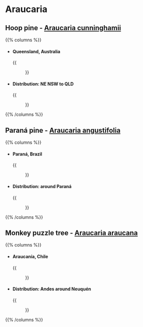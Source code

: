 # Araucaria

## Hoop pine - [Araucaria cunninghamii](https://en.wikipedia.org/wiki/Araucaria_cunninghamii)

{{% columns %}}

- #### Queensland, Australia
  {{<figure src="hoop-pine.png" caption="" class="img-lg" loading="lazy"
    link="https://www.google.com/maps/@-24.8881744,151.1432001,3a,90y,98.21h,103.89t/data=!3m7!1e1!3m5!1smf8qUY-b-AK8E85LBpa2hg!2e0!6shttps:%2F%2Fstreetviewpixels-pa.googleapis.com%2Fv1%2Fthumbnail%3Fcb_client%3Dmaps_sv.tactile%26w%3D900%26h%3D600%26pitch%3D-13.89%26panoid%3Dmf8qUY-b-AK8E85LBpa2hg%26yaw%3D98.21!7i16384!8i8192?entry=ttu&g_ep=EgoyMDI1MDYxMS4wIKXMDSoASAFQAw%3D%3D" target="_blank">}}
- #### Distribution: NE NSW to QLD
  {{<figure src="hoop-pine-dist.png" caption="" class="img-lg" loading="lazy"
   link="https://www.inaturalist.org/observations?subview=map&taxon_id=129533" target="_blank">}}

{{% /columns %}}

## Paraná pine - [Araucaria angustifolia](https://en.wikipedia.org/wiki/Araucaria_angustifolia)

{{% columns %}}

- #### Paraná, Brazil
  {{<figure src="parana-pine.png" caption="" class="img-lg" loading="lazy"
    link="https://www.google.com/maps/@-24.689405,-51.28126,3a,75.9y,304.31h,92.84t/data=!3m5!1e1!3m3!1scUgDK1tjoKIhpNbMnWrWLA!2e0!6shttps%3A%2F%2Fstreetviewpixels-pa.googleapis.com%2Fv1%2Fthumbnail%3Fw%3D900%26h%3D600%26panoid%3DcUgDK1tjoKIhpNbMnWrWLA%26cb_client%3Dmaps_sv.share%26yaw%3D304.3105526004479%26pitch%3D-2.8435318837115915%26thumbfov%3D76?coh=235716&entry=tts" target="_blank">}}
- #### Distribution: around Paraná
  {{<figure src="parana-pine-dist.png" caption="" class="img-lg" loading="lazy"
   link="https://www.inaturalist.org/observations?subview=map&taxon_id=83168" target="_blank">}}

{{% /columns %}}

## Monkey puzzle tree - [Araucaria araucana](https://en.wikipedia.org/wiki/Araucaria_araucana)

{{% columns %}}

- #### Araucanía, Chile
  {{<figure src="monkey-puzzle-tree.png" caption="" class="img-lg" loading="lazy"
    link="https://www.google.com/maps/@-38.6431799,-70.9489399,3a,64.5y,260.16h,98.42t/data=!3m7!1e1!3m5!1s2wkXRrUaYuUSEz1jZb3xNw!2e0!6shttps:%2F%2Fstreetviewpixels-pa.googleapis.com%2Fv1%2Fthumbnail%3Fcb_client%3Dmaps_sv.tactile%26w%3D900%26h%3D600%26pitch%3D-8.418598936895464%26panoid%3D2wkXRrUaYuUSEz1jZb3xNw%26yaw%3D260.15790122745864!7i16384!8i8192?entry=ttu&g_ep=EgoyMDI1MDYxMS4wIKXMDSoASAFQAw%3D%3D" target="_blank">}}
- #### Distribution: Andes around Neuquén
  {{<figure src="monkey-puzzle-tree-dist.png" caption="" class="img-lg" loading="lazy"
   link="https://www.inaturalist.org/observations?subview=map&taxon_id=126404" target="_blank">}}

{{% /columns %}}
